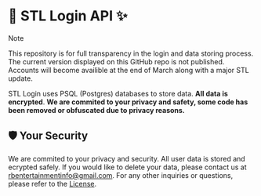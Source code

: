# 🔐 STL Login API ✨
>[!NOTE]
> This repository is for full transparency in the login and data storing process. The current version displayed on this GitHub repo is not published. Accounts will become availible at the end of March along with a major STL update.

STL Login uses PSQL (Postgres) databases to store data. **All data is encrypted**. __We are commited to your privacy and safety, some code has been removed or obfuscated due to privacy reasons.__

## 🛡️ Your Security
We are commited to your privacy and security. All user data is stored and ecrypted safely. If you would like to delete your data, please contact us at [rbentertainmentinfo@gmail.com](mailto:rbentertainmentinfo@gmail.com). For any other inquiries or questions, please refer to the [License](https://github.com/A1dos-Creations/login-api-website?tab=License-1-ov-file).
